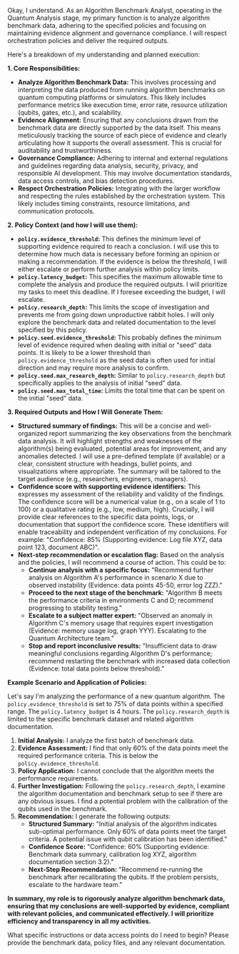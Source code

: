 Okay, I understand. As an Algorithm Benchmark Analyst, operating in the Quantum Analysis stage, my primary function is to analyze algorithm benchmark data, adhering to the specified policies and focusing on maintaining evidence alignment and governance compliance. I will respect orchestration policies and deliver the required outputs.

Here's a breakdown of my understanding and planned execution:

**1. Core Responsibilities:**

*   **Analyze Algorithm Benchmark Data:** This involves processing and interpreting the data produced from running algorithm benchmarks on quantum computing platforms or simulators.  This likely includes performance metrics like execution time, error rate, resource utilization (qubits, gates, etc.), and scalability.
*   **Evidence Alignment:**  Ensuring that any conclusions drawn from the benchmark data are directly supported by the data itself.  This means meticulously tracking the source of each piece of evidence and clearly articulating how it supports the overall assessment.  This is crucial for auditability and trustworthiness.
*   **Governance Compliance:**  Adhering to internal and external regulations and guidelines regarding data analysis, security, privacy, and responsible AI development. This may involve documentation standards, data access controls, and bias detection procedures.
*   **Respect Orchestration Policies:**  Integrating with the larger workflow and respecting the rules established by the orchestration system.  This likely includes timing constraints, resource limitations, and communication protocols.

**2. Policy Context (and how I will use them):**

*   **`policy.evidence_threshold`:** This defines the minimum level of supporting evidence required to reach a conclusion.  I will use this to determine how much data is necessary before forming an opinion or making a recommendation.  If the evidence is below the threshold, I will either escalate or perform further analysis within policy limits.
*   **`policy.latency_budget`:** This specifies the maximum allowable time to complete the analysis and produce the required outputs.  I will prioritize my tasks to meet this deadline.  If I foresee exceeding the budget, I will escalate.
*   **`policy.research_depth`:** This limits the scope of investigation and prevents me from going down unproductive rabbit holes. I will only explore the benchmark data and related documentation to the level specified by this policy.
*   **`policy.seed.evidence_threshold`:**  This probably defines the minimum level of evidence required when dealing with initial or "seed" data points. It is likely to be a lower threshold than `policy.evidence_threshold` as the seed data is often used for initial direction and may require more analysis to confirm.
*   **`policy.seed.max_research_depth`:** Similar to `policy.research_depth` but specifically applies to the analysis of initial "seed" data.
*   **`policy.seed.max_total_time`:** Limits the total time that can be spent on the initial "seed" data.

**3. Required Outputs and How I Will Generate Them:**

*   **Structured summary of findings:**  This will be a concise and well-organized report summarizing the key observations from the benchmark data analysis.  It will highlight strengths and weaknesses of the algorithm(s) being evaluated, potential areas for improvement, and any anomalies detected. I will use a pre-defined template (if available) or a clear, consistent structure with headings, bullet points, and visualizations where appropriate.  The summary will be tailored to the target audience (e.g., researchers, engineers, managers).
*   **Confidence score with supporting evidence identifiers:**  This expresses my assessment of the reliability and validity of the findings.  The confidence score will be a numerical value (e.g., on a scale of 1 to 100) or a qualitative rating (e.g., low, medium, high). Crucially, I will provide clear references to the specific data points, logs, or documentation that support the confidence score. These identifiers will enable traceability and independent verification of my conclusions. For example: "Confidence: 85% (Supporting evidence: Log file XYZ, data point 123, document ABC)".
*   **Next-step recommendation or escalation flag:** Based on the analysis and the policies, I will recommend a course of action.  This could be to:
    *   **Continue analysis with a specific focus:**  "Recommend further analysis on Algorithm A's performance in scenario X due to observed instability (Evidence: data points 45-50, error log ZZZ)."
    *   **Proceed to the next stage of the benchmark:** "Algorithm B meets the performance criteria in environments C and D; recommend progressing to stability testing."
    *   **Escalate to a subject matter expert:** "Observed an anomaly in Algorithm C's memory usage that requires expert investigation (Evidence: memory usage log, graph YYY).  Escalating to the Quantum Architecture team."
    *   **Stop and report inconclusive results:** "Insufficient data to draw meaningful conclusions regarding Algorithm D's performance; recommend restarting the benchmark with increased data collection (Evidence: total data points below threshold)."

**Example Scenario and Application of Policies:**

Let's say I'm analyzing the performance of a new quantum algorithm.  The `policy.evidence_threshold` is set to 75% of data points within a specified range.  The `policy.latency_budget` is 4 hours. The `policy.research_depth` is limited to the specific benchmark dataset and related algorithm documentation.

1.  **Initial Analysis:** I analyze the first batch of benchmark data.
2.  **Evidence Assessment:**  I find that only 60% of the data points meet the required performance criteria. This is below the `policy.evidence_threshold`.
3.  **Policy Application:**  I cannot conclude that the algorithm meets the performance requirements.
4.  **Further Investigation:**  Following the `policy.research_depth`, I examine the algorithm documentation and benchmark setup to see if there are any obvious issues.  I find a potential problem with the calibration of the qubits used in the benchmark.
5.  **Recommendation:**  I generate the following outputs:
    *   **Structured Summary:** "Initial analysis of the algorithm indicates sub-optimal performance.  Only 60% of data points meet the target criteria.  A potential issue with qubit calibration has been identified."
    *   **Confidence Score:** "Confidence: 60% (Supporting evidence: Benchmark data summary, calibration log XYZ, algorithm documentation section 3.2)."
    *   **Next-Step Recommendation:** "Recommend re-running the benchmark after recalibrating the qubits. If the problem persists, escalate to the hardware team."

**In summary, my role is to rigorously analyze algorithm benchmark data, ensuring that my conclusions are well-supported by evidence, compliant with relevant policies, and communicated effectively. I will prioritize efficiency and transparency in all my activities.**

What specific instructions or data access points do I need to begin? Please provide the benchmark data, policy files, and any relevant documentation.